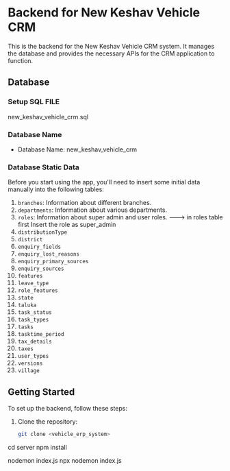 # Backend for New Keshav Vehicle CRM

This is the backend for the New Keshav Vehicle CRM system. It manages the database and provides the necessary APIs for the CRM application to function.

## Database

### Setup SQL FILE 
new_keshav_vehicle_crm.sql

### Database Name
- Database Name: new_keshav_vehicle_crm

### Database Static Data

Before you start using the app, you'll need to insert some initial data manually into the following tables:

1. `branches`: Information about different branches.
2. `departments`: Information about various departments.
3. `roles`: Information about super admin and user roles. ---> in roles table first Insert the role as super_admin
4. `distributionType`
5. `district`
6. `enquiry_fields`
7. `enquiry_lost_reasons`
8. `enquiry_primary_sources`
9. `enquiry_sources`
10. `features`
11. `leave_type`
12. `role_features`
13. `state`
14. `taluka`
15. `task_status`
16. `task_types`
17. `tasks`
18. `tasktime_period`
19. `tax_details`
20. `taxes`
21. `user_types`
22. `versions`
23. `village`

## Getting Started

To set up the backend, follow these steps:

1. Clone the repository:

   ```bash
   git clone <vehicle_erp_system>

cd server
npm install

nodemon index.js
npx nodemon index.js